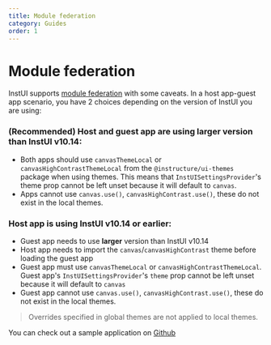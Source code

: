 ```yaml
---
title: Module federation
category: Guides
order: 1
---
```


# Module federation

InstUI supports [module federation](https://module-federation.io/) with some caveats. In a host app-guest app scenario, you have 2 choices depending on the version of InstUI you are using:

### (Recommended) Host and guest app are using larger version than InstUI v10.14:

- Both apps should use `canvasThemeLocal` or `canvasHighContrastThemeLocal` from the `@instructure/ui-themes` package when using themes. This means that `InstUISettingsProvider`'s theme prop cannot be left unset because it will default to `canvas`.
- Apps cannot use `canvas.use()`, `canvasHighContrast.use()`, these do not exist in the local themes.

### Host app is using InstUI v10.14 or earlier:

- Guest app needs to use **larger** version than InstUI v10.14
- Host app needs to import the `canvas`/`canvasHighContrast` theme before loading the guest app
- Guest app must use `canvasThemeLocal` or `canvasHighContrastThemeLocal`. Guest app's `InstUISettingsProvider`'s `theme` prop cannot be left unset because it will default to `canvas`
- Guest app cannot use `canvas.use()`, `canvasHighContrast.use()`, these do not exist in the local themes.

> Overrides specified in global themes are not applied to local themes.

You can check out a sample application on [Github](https://github.com/matyasf/module-federation-instui)
